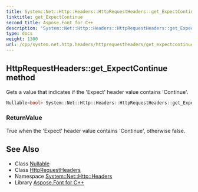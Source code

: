 ```yaml
---
title: System::Net::Http::Headers::HttpRequestHeaders::get_ExpectContinue method
linktitle: get_ExpectContinue
second_title: Aspose.Font for C++
description: 'System::Net::Http::Headers::HttpRequestHeaders::get_ExpectContinue method. Gets a value that indicates if the ''Expect'' header value contains ''Continue'' in C++.'
type: docs
weight: 1300
url: /cpp/system.net.http.headers/httprequestheaders/get_expectcontinue/
---
```

## HttpRequestHeaders::get_ExpectContinue method


Gets a value that indicates if the 'Expect' header value contains 'Continue'.

```cpp
Nullable<bool> System::Net::Http::Headers::HttpRequestHeaders::get_ExpectContinue()
```


### ReturnValue

True when the 'Expect' header value contains 'Continue', otherwise false.

## See Also

* Class [Nullable](../../../system/nullable/)
* Class [HttpRequestHeaders](../)
* Namespace [System::Net::Http::Headers](../../)
* Library [Aspose.Font for C++](../../../)
